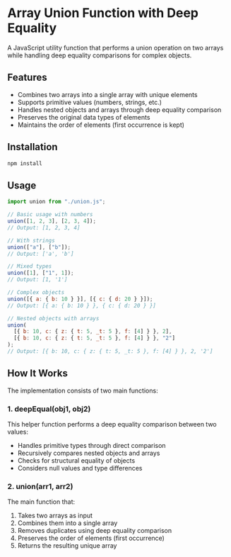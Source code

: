 # Array Union Function with Deep Equality

A JavaScript utility function that performs a union operation on two arrays while handling deep equality comparisons for complex objects.

## Features

- Combines two arrays into a single array with unique elements
- Supports primitive values (numbers, strings, etc.)
- Handles nested objects and arrays through deep equality comparison
- Preserves the original data types of elements
- Maintains the order of elements (first occurrence is kept)

## Installation

```bash
npm install 
```

## Usage

```javascript
import union from "./union.js";

// Basic usage with numbers
union([1, 2, 3], [2, 3, 4]);
// Output: [1, 2, 3, 4]

// With strings
union(["a"], ["b"]);
// Output: ['a', 'b']

// Mixed types
union([1], ["1", 1]);
// Output: [1, '1']

// Complex objects
union([{ a: { b: 10 } }], [{ c: { d: 20 } }]);
// Output: [{ a: { b: 10 } }, { c: { d: 20 } }]

// Nested objects with arrays
union(
  [{ b: 10, c: { z: { t: 5, _t: 5 }, f: [4] } }, 2],
  [{ b: 10, c: { z: { t: 5, _t: 5 }, f: [4] } }, "2"]
);
// Output: [{ b: 10, c: { z: { t: 5, _t: 5 }, f: [4] } }, 2, '2']
```

## How It Works

The implementation consists of two main functions:

### 1. deepEqual(obj1, obj2)

This helper function performs a deep equality comparison between two values:

- Handles primitive types through direct comparison
- Recursively compares nested objects and arrays
- Checks for structural equality of objects
- Considers null values and type differences

### 2. union(arr1, arr2)

The main function that:

1. Takes two arrays as input
2. Combines them into a single array
3. Removes duplicates using deep equality comparison
4. Preserves the order of elements (first occurrence)
5. Returns the resulting unique array

